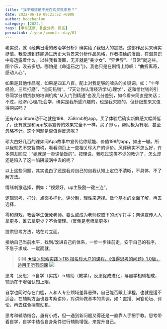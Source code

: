 ```yaml
---
title: "我不知道是不是在购买焦虑券？"
date: 2022-06-19 09:21:52 +0800
author: hoochanlon
category: [2022.]
tags: [事件还原、复盘分析、反省]
permalink: /:year/:month-:day/01
---
```


老实说，就《经典日漫的政治学分析》确实给了我很大的震撼，这部作品买来确实挺值。我没想到还能通过历史大背景来分析作品风格，作者描绘的漫画，在潜意识中有透露着什么。以往我看漫画，无非就是“美少女”、“异世界”、“日常”就这些，图个乐，没去多想。哪怕是《命运石之门》，我也只是在剧情上惊叹：“曲折离奇，感动人心”。

如果是其他作品呢，如果是四五八百，配上对我足够的嘘头的关键词，如：“十年经验，三年打磨”、“全网热销”、“7天让你认清经济学/心理学”，这和恰烂钱的引导同学分期贷款的培训机构“从入门到精通”也没几分差别，如今看来简直是笑话；不过，经济/心理/社会学，确实是我所感兴趣的，也是我欠缺的，但仔细想来又值得购买吗？

还有App Store动不动就是198、258rmb的app，买了体验后确实新鲜感大幅降低了，还有就是和app故事宣传的效果完全不一样，买了即亏，帮助极为有限，甚至忽略不计。这个问题是否值得反思呢？

珍大白好几百的课如同App故事中宣传给你赋能、价值198的app，如出一辙。所以我就先不交智商税，看看网页上一些相关珍大户的评价。风评确实不怎么好，许多网友回应：“她就是一卖课恰饭的”。按理说，我吃过这类不少的教训了，怎么却还是陷入了这一陷阱漩涡中去的呢？

<!-- more -->

以上这些问题，其实说白了还是我对自己的自我认知上定位不清晰，不具体，不了解方法。

情绪刺激选择，例如：“视频好，up主鼓励一键三连”。

逻辑思考，打分，点面多样化，评分制，理性来选择。做个基本的全面了解，再去选择。

零和游戏，教会学生饿死老师。要么或成为老师权威下的水军打手；网课宣传人人拿更多，谁去拿更少？不合情理。（反倒是老师拿更多） 

提供思考方法，站在对立面。

接纳自己当前水平，找到/改进自己的体系，一步一步往前走，安于自己的有序，不急于求成、一蹴而就。

> 引用 [★理＞思索实践＞118 报名珍大户的课程，《值得思考的问题》1.0版，适用于所有网课](https://www.bilibili.com/video/BV1j44y1L7Gd?vd_source=3c7a499e8d0e288f2665d7015f776e3d)
![](https://i.imgtg.com/2022/06/19/7FCLg.png)

思考（反思）->自学（实践）->辅助（教学）。反思促成进化，与自学相辅相成，辅助在于增强认知上限。

自学也同时存在门槛，人和人专业领域差异悬殊，自己能否跟上课程，也就是适不适合，在辅助方面也要考察讲师，对讲师做基本的背调，如：直播、问答论坛、评论，再去综合揣摩动机。

思考和辅助结合，虽有小成，但一遇到新问题又得还是一直靠人手把手教。思考带着自学，自学中结合自身条件进行辅助增强，来提升自己。